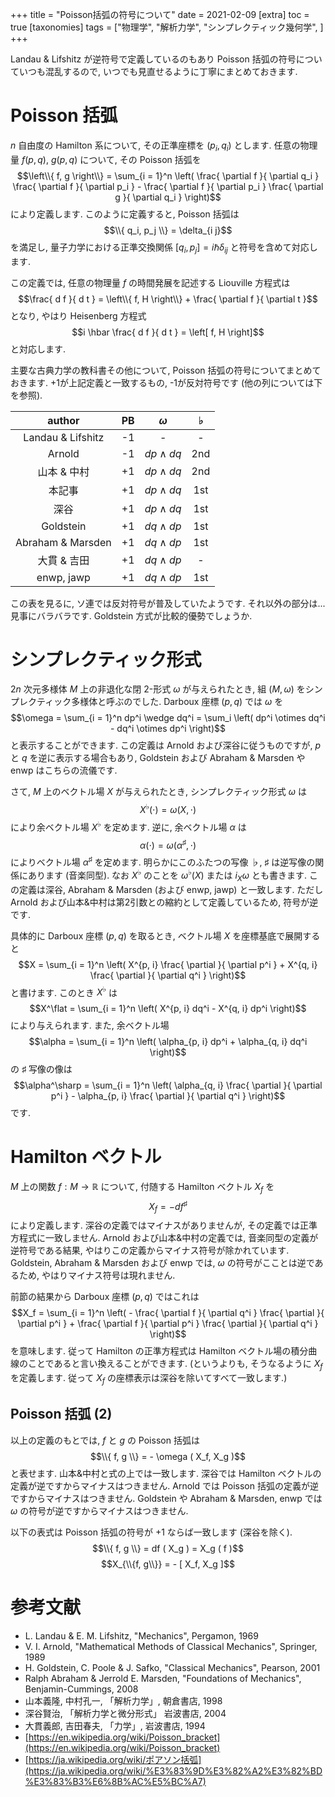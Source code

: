 +++
title = "Poisson括弧の符号について"
date = 2021-02-09
[extra]
toc = true
[taxonomies]
tags = ["物理学", "解析力学", "シンプレクティック幾何学", ]
+++

Landau & Lifshitz が逆符号で定義しているのもあり Poisson 括弧の符号についていつも混乱するので,
いつでも見直せるように丁寧にまとめておきます.

# Poisson 括弧

$n$ 自由度の Hamilton 系について, その正準座標を $( p_i, q_i )$ とします.
任意の物理量 $f ( p, q )$, $g ( p, q )$ について, その Poisson 括弧を
$$\left\\{ f, g \right\\} = \sum_{i = 1}^n \left( \frac{ \partial f }{ \partial q_i } \frac{ \partial f }{ \partial p_i } - \frac{ \partial f }{ \partial p_i } \frac{ \partial g }{ \partial q_i } \right)$$
により定義します. このように定義すると, Poisson 括弧は
$$\\{ q_i, p_j \\} = \delta_{i j}$$
を満足し, 量子力学における正準交換関係 $[ q_i, p_j ] = i \hbar \delta_{i j}$ と符号を含めて対応します.

この定義では, 任意の物理量 $f$ の時間発展を記述する Liouville 方程式は
$$\frac{ d f }{ d t } = \left\\{ f, H \right\\} + \frac{ \partial f }{ \partial t }$$
となり, やはり Heisenberg 方程式
$$i \hbar \frac{ d f }{ d t } = \left[ f, H \right]$$
と対応します.

主要な古典力学の教科書その他について, Poisson 括弧の符号についてまとめておきます.
+1が上記定義と一致するもの, -1が反対符号です (他の列については下を参照).

| author            | PB | $\omega$       | ♭  |
|:-----------------:|:--:|:--------------:|:---:|
| Landau & Lifshitz | -1 | -              | -   |
| Arnold            | -1 | $dp \wedge dq$ | 2nd |
| 山本 & 中村       | +1 | $dp \wedge dq$ | 2nd |
| 本記事            | +1 | $dp \wedge dq$ | 1st |
| 深谷              | +1 | $dp \wedge dq$ | 1st |
| Goldstein         | +1 | $dq \wedge dp$ | 1st |
| Abraham & Marsden | +1 | $dq \wedge dp$ | 1st |
| 大貫 & 吉田       | +1 | $dq \wedge dp$ | -   |
| enwp, jawp        | +1 | $dq \wedge dp$ | 1st |

この表を見るに, ソ連では反対符号が普及していたようです.
それ以外の部分は... 見事にバラバラです. Goldstein 方式が比較的優勢でしょうか.


# シンプレクティック形式

$2 n$ 次元多様体 $M$ 上の非退化な閉 2-形式 $\omega$ が与えられたとき, 
組 $( M, \omega )$ をシンプレクティック多様体と呼ぶのでした.
Darboux 座標 $( p, q )$ では $\omega$ を
$$\omega = \sum_{i = 1}^n dp^i \wedge dq^i = \sum_i \left( dp^i \otimes dq^i - dq^i \otimes dp^i \right)$$
と表示することができます. 
この定義は Arnold および深谷に従うものですが, $p$ と $q$ を逆に表示する場合もあり, 
Goldstein および Abraham & Marsden や enwp はこちらの流儀です.

さて, $M$ 上のベクトル場 $X$ が与えられたとき,
シンプレクティック形式 $\omega$ は
$$X^\flat \left( \cdot \right) = \omega \left( X, \cdot \right)$$
により余ベクトル場 $X^\flat$ を定めます. 逆に, 余ベクトル場 $\alpha$ は
$$\alpha \left( \cdot \right) = \omega \left( \alpha^\sharp, \cdot \right)$$
によりベクトル場 $\alpha^\sharp$ を定めます. 
明らかにこのふたつの写像 $\flat$, $\sharp$ は逆写像の関係にあります (音楽同型).
なお $X^\flat$ のことを $\omega^\flat ( X )$ または $i_X \omega$ とも書きます.
この定義は深谷, Abraham & Marsden (および enwp, jawp) と一致します.
ただし Arnold および山本&中村は第2引数との縮約として定義しているため, 符号が逆です.

具体的に Darboux 座標 $( p, q )$ を取るとき, ベクトル場 $X$ を座標基底で展開すると
$$X = \sum_{i = 1}^n \left( X^{p, i} \frac{ \partial }{ \partial p^i } + X^{q, i} \frac{ \partial }{ \partial q^i } \right)$$
と書けます. このとき $X^\flat$ は
$$X^\flat = \sum_{i = 1}^n \left( X^{p, i} dq^i - X^{q, i} dp^i \right)$$
により与えられます. また, 余ベクトル場 
$$\alpha = \sum_{i = 1}^n \left( \alpha_{p, i} dp^i + \alpha_{q, i} dq^i \right)$$
の $\sharp$ 写像の像は
$$\alpha^\sharp = \sum_{i = 1}^n \left( \alpha_{q, i} \frac{ \partial }{ \partial p^i } - \alpha_{p, i} \frac{ \partial }{ \partial q^i } \right)$$
です.


# Hamilton ベクトル

$M$ 上の関数 $f: M \to \mathbb{R}$ について, 付随する Hamilton ベクトル $X_f$ を
$$X_f = - d f^\sharp$$
により定義します. 深谷の定義ではマイナスがありませんが, その定義では正準方程式に一致しません.
Arnold および山本&中村の定義では, 音楽同型の定義が逆符号である結果, やはりこの定義からマイナス符号が除かれています.
Goldstein, Abraham & Marsden および enwp では, $\omega$ の符号がこことは逆であるため, やはりマイナス符号は現れません.

前節の結果から Darboux 座標 $( p, q )$ ではこれは
$$X_f = \sum_{i = 1}^n \left( - \frac{ \partial f }{ \partial q^i } \frac{ \partial }{ \partial p^i } + \frac{ \partial f }{ \partial p^i } \frac{ \partial }{ \partial q^i } \right)$$
を意味します. 従って Hamilton の正準方程式は Hamilton ベクトル場の積分曲線のことであると言い換えることができます.
(というよりも, そうなるように $X_f$ を定義します. 従って $X_f$ の座標表示は深谷を除いてすべて一致します.)


## Poisson 括弧 (2)

以上の定義のもとでは, $f$ と $g$ の Poisson 括弧は
$$\\{ f, g \\} = - \omega ( X_f, X_g )$$
と表せます. 山本&中村と式の上では一致します.
深谷では Hamilton ベクトルの定義が逆ですからマイナスはつきません.
Arnold では Poisson 括弧の定義が逆ですからマイナスはつきません.
Goldstein や Abraham & Marsden, enwp では $\omega$ の符号が逆ですからマイナスはつきません.

以下の表式は Poisson 括弧の符号が +1 ならば一致します (深谷を除く).
$$\\{ f, g \\} = df ( X_g ) = X_g ( f )$$
$$X_{\\{f, g\\}} = - [ X_f, X_g ]$$


# 参考文献

* L. Landau & E. M. Lifshitz, "Mechanics", Pergamon, 1969
* V. I. Arnold, "Mathematical Methods of Classical Mechanics", Springer, 1989
* H. Goldstein, C. Poole & J. Safko, "Classical Mechanics", Pearson, 2001
* Ralph Abraham & Jerrold E. Marsden, "Foundations of Mechanics", Benjamin-Cummings, 2008
* 山本義隆, 中村孔一, 「解析力学」, 朝倉書店, 1998
* 深谷賢治, 「解析力学と微分形式」 岩波書店, 2004
* 大貫義郎, 吉田春夫, 「力学」, 岩波書店, 1994
* [https://en.wikipedia.org/wiki/Poisson_bracket](https://en.wikipedia.org/wiki/Poisson_bracket)
* [https://ja.wikipedia.org/wiki/ポアソン括弧](https://ja.wikipedia.org/wiki/%E3%83%9D%E3%82%A2%E3%82%BD%E3%83%B3%E6%8B%AC%E5%BC%A7)
